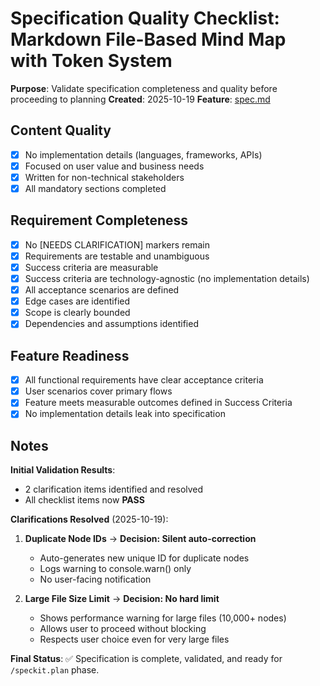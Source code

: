 # Specification Quality Checklist: Markdown File-Based Mind Map with Token System

**Purpose**: Validate specification completeness and quality before proceeding to planning
**Created**: 2025-10-19
**Feature**: [spec.md](../spec.md)

## Content Quality

- [x] No implementation details (languages, frameworks, APIs)
- [x] Focused on user value and business needs
- [x] Written for non-technical stakeholders
- [x] All mandatory sections completed

## Requirement Completeness

- [x] No [NEEDS CLARIFICATION] markers remain
- [x] Requirements are testable and unambiguous
- [x] Success criteria are measurable
- [x] Success criteria are technology-agnostic (no implementation details)
- [x] All acceptance scenarios are defined
- [x] Edge cases are identified
- [x] Scope is clearly bounded
- [x] Dependencies and assumptions identified

## Feature Readiness

- [x] All functional requirements have clear acceptance criteria
- [x] User scenarios cover primary flows
- [x] Feature meets measurable outcomes defined in Success Criteria
- [x] No implementation details leak into specification

## Notes

**Initial Validation Results**:
- 2 clarification items identified and resolved
- All checklist items now **PASS**

**Clarifications Resolved** (2025-10-19):

1. **Duplicate Node IDs** → **Decision: Silent auto-correction**
   - Auto-generates new unique ID for duplicate nodes
   - Logs warning to console.warn() only
   - No user-facing notification

2. **Large File Size Limit** → **Decision: No hard limit**
   - Shows performance warning for large files (10,000+ nodes)
   - Allows user to proceed without blocking
   - Respects user choice even for very large files

**Final Status**: ✅ Specification is complete, validated, and ready for `/speckit.plan` phase.
